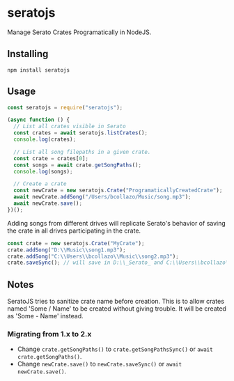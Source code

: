 # seratojs

Manage Serato Crates Programatically in NodeJS.

## Installing

```
npm install seratojs
```

## Usage

```javascript
const seratojs = require("seratojs");

(async function () {
  // List all crates visible in Serato
  const crates = await seratojs.listCrates();
  console.log(crates);

  // List all song filepaths in a given crate.
  const crate = crates[0];
  const songs = await crate.getSongPaths();
  console.log(songs);

  // Create a crate
  const newCrate = new seratojs.Crate("ProgramaticallyCreatedCrate");
  await newCrate.addSong("/Users/bcollazo/Music/song.mp3");
  await newCrate.save();
})();
```

Adding songs from different drives will replicate Serato's behavior
of saving the crate in all drives participating in the crate.

```javascript
const crate = new seratojs.Crate("MyCrate");
crate.addSong("D:\\Music\\song1.mp3");
crate.addSong("C:\\Users\\bcollazo\\Music\\song2.mp3");
crate.saveSync(); // will save in D:\\_Serato_ and C:\\Users\\bcollazo\\Music\\_Serato_
```

## Notes

SeratoJS tries to sanitize crate name before creation. This is to allow crates named 'Some / Name' to be created without giving trouble. It will be created as 'Some - Name' instead.

### Migrating from 1.x to 2.x

- Change `crate.getSongPaths()` to `crate.getSongPathsSync()` or `await crate.getSongPaths()`.
- Change `newCrate.save()` to `newCrate.saveSync()` or `await newCrate.save()`.
